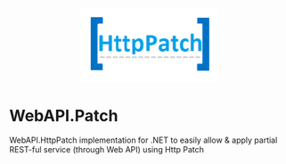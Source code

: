 ﻿<p align="center">
  <img src="HttpPatch.png" alt="HttpPatch" width="250"/>
</p>

# WebAPI.Patch

WebAPI.HttpPatch implementation for .NET to easily allow & apply partial REST-ful service (through Web API) using Http Patch
